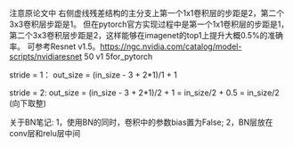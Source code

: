 

注意原论文中
    右侧虚线残差结构的主分支上第一个1x1卷积层的步距是2，第二个3x3卷积层步距是1。
    但在pytorch官方实现过程中是第一个1x1卷积层的步距是1，第二个3x3卷积层步距是2，这样能够在imagenet的top1上提升大概0.5%的准确率。
    可参考Resnet v1.5。https://ngc.nvidia.com/catalog/model-scripts/nvidiaresnet 50 v1 5for_pytorch

stride = 1：
    out_size = (in_size - 3 + 2*1)/1 + 1

stride = 2:
    out_size = (in_size - 3 + 2*1)/2 + 1
             = in_size/2 + 0.5
             = in_size/2 (向下取整)


关于BN笔记:
    1，使用BN的同时，卷积中的参数bias置为False; 
    2，BN层放在conv层和relu层中间
